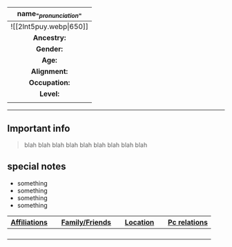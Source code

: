 
| name<sub>"*pronunciation*"</sub> |
| :------------------------------: |
|      ![[2lnt5puy.webp\|650]]      |
|          **Ancestry:**           |
|           **Gender:**            |
|             **Age:**             |
|          **Alignment:**          |
|         **Occupation:**          |
|            **Level:**            |
|                                  |

---
## Important info
> blah
> blah
> blah
> blah
> blah
> blah
> blah
> blah
> blah

##  special notes 
- something 
- something
- something
- something

| **<u>Affiliations</u>** |     | **<u>Family/Friends</u>** |     | **<u>Location</u>** |     | <u>**Pc relations**</u> |
| ----------------------- | --- | ------------------------- | --- | ------------------- | --- | :---------------------: |
|                         |     |                           |     |                     |     |                         |
|                         |     |                           |     |                     |     |                         |
|                         |     |                           |     |                     |     |                         |
|                         |     |                           |     |                     |     |                         |

